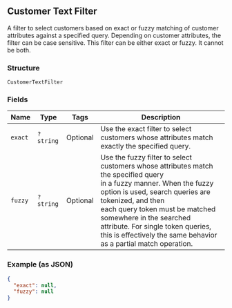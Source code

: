 ## Customer Text Filter

A filter to select customers based on exact or fuzzy matching of
customer attributes against a specified query. Depending on customer attributes,
the filter can be case sensitive. This filter can be either exact or fuzzy. It cannot be both.

### Structure

`CustomerTextFilter`

### Fields

| Name | Type | Tags | Description |
|  --- | --- | --- | --- |
| `exact` | `?string` | Optional | Use the exact filter to select customers whose attributes match exactly the specified query. |
| `fuzzy` | `?string` | Optional | Use the fuzzy filter to select customers whose attributes match the specified query<br>in a fuzzy manner. When the fuzzy option is used, search queries are tokenized, and then<br>each query token must be matched somewhere in the searched attribute. For single token queries,<br>this is effectively the same behavior as a partial match operation. |

### Example (as JSON)

```json
{
  "exact": null,
  "fuzzy": null
}
```

